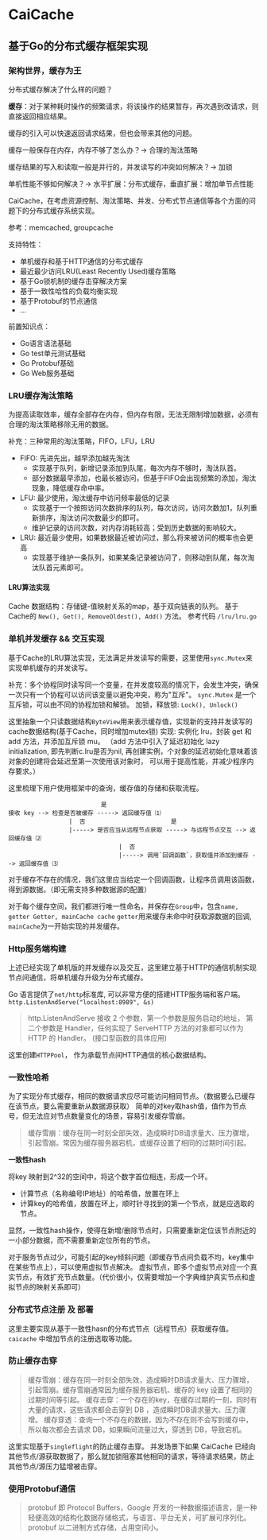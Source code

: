 # CaiCache
## 基于Go的分布式缓存框架实现

### 架构世界，缓存为王
分布式缓存解决了什么样的问题？

**缓存**：对于某种耗时操作的频繁请求，将该操作的结果暂存，再次遇到改请求，则直接返回相应结果。

缓存的引入可以快速返回请求结果，但也会带来其他的问题。

缓存一般保存在内存，内存不够了怎么办？-> 合理的淘汰策略

缓存结果的写入和读取一般是并行的，并发读写的冲突如何解决？-> 加锁

单机性能不够如何解决？-> 水平扩展：分布式缓存，垂直扩展：增加单节点性能

CaiCache，在考虑资源控制、淘汰策略、并发、分布式节点通信等各个方面的问题下的分布式缓存系统实现。

参考：memcached, groupcache

支持特性：
- 单机缓存和基于HTTP通信的分布式缓存
- 最近最少访问LRU(Least Recently Used)缓存策略
- 基于Go锁机制的缓存击穿解决方案
- 基于一致性哈性的负载均衡实现
- 基于Protobuf的节点通信
- ...

前置知识点：
- Go语言语法基础
- Go test单元测试基础
- Go Protobuf基础
- Go Web服务基础

### LRU缓存淘汰策略
为提高读取效率，缓存全部存在内存，但内存有限，无法无限制增加数据，必须有合理的淘汰策略移除无用的数据。

补充：三种常用的淘汰策略，FIFO，LFU，LRU
- FIFO: 先进先出，越早添加越先淘汰
  - 实现基于队列，新增记录添加到队尾，每次内存不够时，淘汰队首。
  - 部分数据最早添加，也最长被访问，但基于FIFO会出现频繁的添加，淘汰现象，降低缓存命中率。
- LFU: 最少使用，淘汰缓存中访问频率最低的记录
  - 实现基于一个按照访问次数排序的队列，每次访问，访问次数加1，队列重新排序，淘汰访问次数最少的即可。
  - 维护记录的访问次数，对内存消耗较高；受到历史数据的影响较大。
- LRU: 最近最少使用，如果数据最近被访问过，那么将来被访问的概率也会更高
  - 实现基于维护一条队列，如果某条记录被访问了，则移动到队尾，每次淘汰队首元素即可。

#### LRU算法实现
Cache 数据结构：存储键-值映射关系的map，基于双向链表的队列。
基于Cache的 `New(), Get(), RemoveOldest(), Add()` 方法。
参考代码 `/lru/lru.go`

### 单机并发缓存 && 交互实现
基于Cache的LRU算法实现，无法满足并发读写的需要，这里使用`sync.Mutex`来实现单机缓存的并发读写。

补充：多个协程同时读写同一个变量，在并发度较高的情况下，会发生冲突，确保一次只有一个协程可以访问该变量以避免冲突，称为"互斥"。
`sync.Mutex` 是一个互斥锁，可以由不同的协程加锁和解锁。 加锁，释放锁: `Lock(), Unlock()`

这里抽象一个只读数据结构`ByteView`用来表示缓存值，实现新的支持并发读写的cache数据结构(基于Cache，同时增加mutex锁)
实现: 实例化 lru，封装 get 和 add 方法，并添加互斥锁 mu。
（add 方法中引入了延迟初始化 lazy initialization, 即先判断c.lru是否为nil, 再创建实例，个对象的延迟初始化意味着该对象的创建将会延迟至第一次使用该对象时，
可以用于提高性能，并减少程序内存要求。）

这里梳理下用户使用框架中的查询，缓存值的存储和获取流程。 
```text
                          是
接收 key --> 检查是否被缓存 -----> 返回缓存值 ⑴
                 |  否                        是
                 |-----> 是否应当从远程节点获取 -----> 与远程节点交互 --> 返回缓存值 ⑵
                               |  否
                               |-----> 调用`回调函数`，获取值并添加到缓存 --> 返回缓存值 ⑶

```
对于缓存不存在的情况，我们这里应当给定一个回调函数，让程序员调用该函数，得到源数据。（即无需支持多种数据源的配置）

对于每个缓存空间，我们都进行唯一性命名，并保存在`Group`中，包含`name, getter Getter, mainCache cache`
`getter`用来缓存未命中时获取源数据的回调, `mainCache`为一开始实现的并发缓存。

### Http服务端构建
上述已经实现了单机版的并发缓存以及交互，这里建立基于HTTP的通信机制实现节点间通信，将单机缓存升级为分布式缓存。

Go 语言提供了`net/http`标准库, 可以非常方便的搭建HTTP服务端和客户端。
`http.ListenAndServe("localhost:8989", &s)`

> http.ListenAndServe 接收 2 个参数，第一个参数是服务启动的地址，
> 第二个参数是 Handler，任何实现了 ServeHTTP 方法的对象都可以作为 HTTP 的 Handler。
> (接口型函数的具体应用)

这里创建`HTTPPool`， 作为承载节点间HTTP通信的核心数据结构。

### 一致性哈希
为了实现分布式缓存，相同的数据请求应尽可能访问相同节点。（数据要么已缓存在该节点，要么需要重新从数据源获取）
简单的对key取hash值，值作为节点号，但无法应对节点数量变化的场景，容易引发缓存雪崩。
> 缓存雪崩：缓存在同一时刻全部失效，造成瞬时DB请求量大、压力骤增，引起雪崩。常因为缓存服务器宕机，或缓存设置了相同的过期时间引起。

**一致性hash** 

将key 映射到2^32的空间中，将这个数字首位相连，形成一个环。
- 计算节点（名称编号IP地址）的哈希值，放置在环上
- 计算key的哈希值，放置在环上，顺时针寻找到的第一个节点，就是应选取的节点。

显然，一致性hash操作，使得在新增/删除节点时，只需要重新定位该节点附近的一小部分数据，而不需要重新定位所有的节点。

对于服务节点过少，可能引起的key倾斜问题（即缓存节点间负载不均，key集中在某些节点上），可以使用虚拟节点解决。
虚拟节点，即多个虚拟节点对应一个真实节点，有效扩充节点数量。（代价很小，仅需要增加一个字典维护真实节点和虚拟节点的映射关系即可）

### 分布式节点注册 及 部署
这里主要实现从基于一致性hasn的分布式节点（远程节点）获取缓存值。
`caicache` 中增加节点的注册选取等功能。

### 防止缓存击穿
> 缓存雪崩：缓存在同一时刻全部失效，造成瞬时DB请求量大、压力骤增，引起雪崩。缓存雪崩通常因为缓存服务器宕机、缓存的 key 设置了相同的过期时间等引起。
> 缓存击穿：一个存在的key，在缓存过期的一刻，同时有大量的请求，这些请求都会击穿到 DB ，造成瞬时DB请求量大、压力骤增。
> 缓存穿透：查询一个不存在的数据，因为不存在则不会写到缓存中，所以每次都会去请求 DB，如果瞬间流量过大，穿透到 DB，导致宕机。

这里实现基于`singleflight`的防止缓存击穿。
并发场景下如果 CaiCache 已经向其他节点/源获取数据了，那么就加锁阻塞其他相同的请求，等待请求结果，防止其他节点/源压力猛增被击穿。

### 使用Protobuf通信
> protobuf 即 Protocol Buffers，Google 开发的一种数据描述语言，是一种轻便高效的结构化数据存储格式，与语言、平台无关，可扩展可序列化。protobuf 以二进制方式存储，占用空间小。



